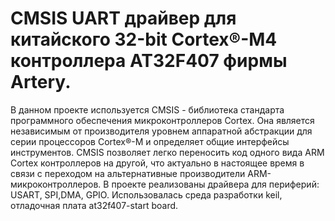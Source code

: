 # CMSIS UART драйвер для китайского 32-bit Cortex®-M4 контроллера AT32F407 фирмы Artery.


В данном проекте используется CMSIS - библиотека стандарта программного обеспечения микроконтроллеров Cortex. Она является 
независимым от производителя уровнем аппаратной абстракции для серии процессоров Cortex®-M и определяет общие интерфейсы инструментов. CMSIS позволяет легко 
переносить код одного вида ARM Cortex контроллеров на другой, что актуально в настоящее время в 
связи с переходом на альтернативные производители ARM-микроконтроллеров. 
В проекте реализованы драйвера для периферий: USART, SPI,DMA, GPIO. 
Использовалась среда разработки keil, отладочная плата at32f407-start board.
